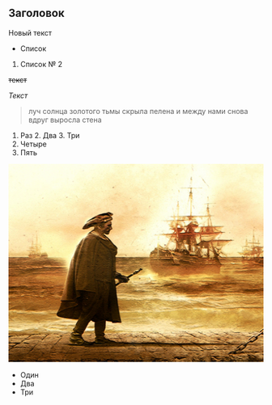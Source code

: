 ## Заголовок 
Новый текст 
* Список 
1. Список  № 2

~~текст~~

*Текст*

>луч солнца золотого тьмы скрыла пелена и между нами снова вдруг выросла стена
1. Раз
   2. Два
   3. Три
4. Четыре
5. Пять

![matthew-shardlake](matthew-shardlake.jpg)
* Один 
* Два
* Три